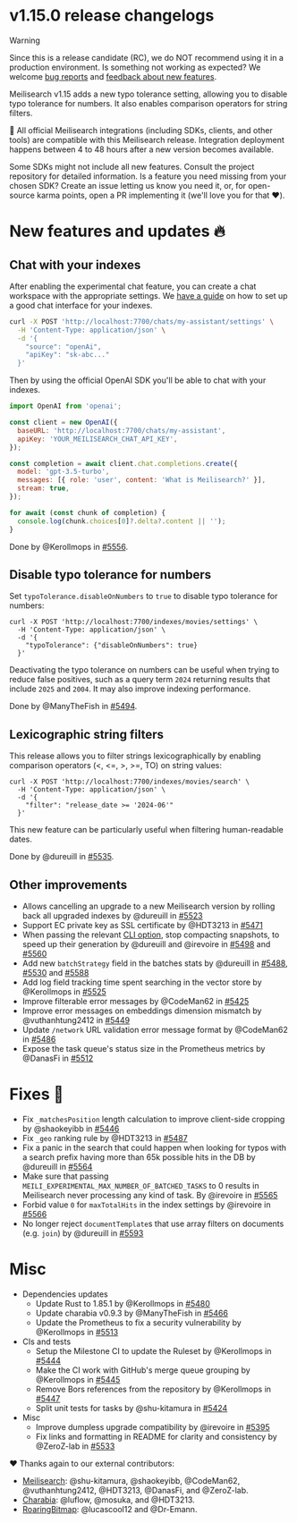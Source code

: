# v1.15.0 release changelogs

<!-- The following line should ONLY be put PRE-release changelogs -->
> [!WARNING]
> Since this is a release candidate (RC), we do NOT recommend using it in a production environment. Is something not working as expected? We welcome [bug reports](https://github.com/meilisearch/meilisearch/issues/new/choose) and [feedback about new features](https://github.com/meilisearch/product/discussions).

Meilisearch v1.15 adds a new typo tolerance setting, allowing you to disable typo tolerance for numbers. It also enables comparison operators for string filters.

<!-- The following lines should NOT be put in the PRE-release changelogs -->
🧰 All official Meilisearch integrations (including SDKs, clients, and other tools) are compatible with this Meilisearch release. Integration deployment happens between 4 to 48 hours after a new version becomes available.

<!-- The following lines should NOT be put in the PRE-release changelogs -->
Some SDKs might not include all new features. Consult the project repository for detailed information. Is a feature you need missing from your chosen SDK? Create an issue letting us know you need it, or, for open-source karma points, open a PR implementing it (we'll love you for that ❤️).

# New features and updates 🔥

## Chat with your indexes

After enabling the experimental chat feature, you can create a chat workspace with the appropriate settings.
We [have a guide](https://www.meilisearch.com/docs/guides/ai/getting_started_with_chat) on how to set up a good chat interface for your indexes.

```bash
curl -X POST 'http://localhost:7700/chats/my-assistant/settings' \
  -H 'Content-Type: application/json' \
  -d '{
    "source": "openAi",
    "apiKey": "sk-abc..."
  }'
```

Then by using the official OpenAI SDK you'll be able to chat with your indexes.

```javascript
import OpenAI from 'openai';

const client = new OpenAI({
  baseURL: 'http://localhost:7700/chats/my-assistant',
  apiKey: 'YOUR_MEILISEARCH_CHAT_API_KEY',
});

const completion = await client.chat.completions.create({
  model: 'gpt-3.5-turbo',
  messages: [{ role: 'user', content: 'What is Meilisearch?' }],
  stream: true,
});

for await (const chunk of completion) {
  console.log(chunk.choices[0]?.delta?.content || '');
}
```

Done by @Kerollmops in [#5556](https://github.com/meilisearch/meilisearch/pull/5556).

## Disable typo tolerance for numbers

Set `typoTolerance.disableOnNumbers` to `true` to disable typo tolerance for numbers:

```
curl -X POST 'http://localhost:7700/indexes/movies/settings' \
  -H 'Content-Type: application/json' \
  -d '{
    "typoTolerance": {"disableOnNumbers": true}
  }'
```

Deactivating the typo tolerance on numbers can be useful when trying to reduce false positives, such as a query term `2024` returning results that include `2025` and `2004`. It may also improve indexing performance.

Done by @ManyTheFish in [#5494](https://github.com/meilisearch/meilisearch/pull/5494).

## Lexicographic string filters

This release allows you to filter strings lexicographically by enabling comparison operators (<, <=, >, >=, TO) on string values:
```
curl -X POST 'http://localhost:7700/indexes/movies/search' \
  -H 'Content-Type: application/json' \
  -d '{
    "filter": "release_date >= '2024-06'"
  }'
```

This new feature can be particularly useful when filtering human-readable dates.

Done by @dureuill in [#5535](https://github.com/meilisearch/meilisearch/pull/5535).

## Other improvements

* Allows cancelling an upgrade to a new Meilisearch version by rolling back all upgraded indexes by @dureuill in [#5523](https://github.com/meilisearch/meilisearch/pull/5523)
* Support EC private key as SSL certificate by @HDT3213 in [#5471](https://github.com/meilisearch/meilisearch/pull/5471)
* When passing the relevant [CLI option](https://github.com/orgs/meilisearch/discussions/833), stop compacting snapshots, to speed up their generation by @dureuill and @irevoire in [#5498](https://github.com/meilisearch/meilisearch/pull/5498) and [#5560](https://github.com/meilisearch/meilisearch/pull/5560)
* Add new `batchStrategy` field in the batches stats by @dureuill in [#5488](https://github.com/meilisearch/meilisearch/pull/5488), [#5530](https://github.com/meilisearch/meilisearch/pull/5530) and [#5588](https://github.com/meilisearch/meilisearch/pull/5588)
* Add log field tracking time spent searching in the vector store by @Kerollmops in [#5525](https://github.com/meilisearch/meilisearch/pull/5525)
* Improve filterable error messages by @CodeMan62 in [#5425](https://github.com/meilisearch/meilisearch/pull/5425)
* Improve error messages on embeddings dimension mismatch by @vuthanhtung2412 in [#5449](https://github.com/meilisearch/meilisearch/pull/5449)
* Update `/network` URL validation error message format by @CodeMan62 in [#5486](https://github.com/meilisearch/meilisearch/pull/5486)
* Expose the task queue's status size in the Prometheus metrics by @DanasFi in [#5512](https://github.com/meilisearch/meilisearch/pull/5512)

# Fixes 🐞

* Fix `_matchesPosition` length calculation to improve client-side cropping by @shaokeyibb in [#5446](https://github.com/meilisearch/meilisearch/pull/5446)
* Fix `_geo` ranking rule by @HDT3213 in [#5487](https://github.com/meilisearch/meilisearch/pull/5487)
* Fix a panic in the search that could happen when looking for typos with a search prefix having more than 65k possible hits in the DB by @dureuill in [#5564](https://github.com/meilisearch/meilisearch/pull/5564)
* Make sure that passing `MEILI_EXPERIMENTAL_MAX_NUMBER_OF_BATCHED_TASKS` to 0 results in Meilisearch never processing any kind of task. By @irevoire in [#5565](https://github.com/meilisearch/meilisearch/pull/5565)
* Forbid value `0` for `maxTotalHits` in the index settings by @irevoire in [#5566](https://github.com/meilisearch/meilisearch/pull/5566)
* No longer reject `documentTemplate`s that use array filters on documents (e.g. `join`) by @dureuill in [#5593](https://github.com/meilisearch/meilisearch/pull/5593)

# Misc

* Dependencies updates
  * Update Rust to 1.85.1 by @Kerollmops in [#5480](https://github.com/meilisearch/meilisearch/pull/5480)
  * Update charabia v0.9.3 by @ManyTheFish in [#5466](https://github.com/meilisearch/meilisearch/pull/5466)
  * Update the Prometheus to fix a security vulnerability by @Kerollmops in [#5513](https://github.com/meilisearch/meilisearch/pull/5513)
* CIs and tests
  * Setup the Milestone CI to update the Ruleset by @Kerollmops in [#5444](https://github.com/meilisearch/meilisearch/pull/5444)
  * Make the CI work with GitHub's merge queue grouping by @Kerollmops in [#5445](https://github.com/meilisearch/meilisearch/pull/5445)
  * Remove Bors references from the repository by @Kerollmops in [#5447](https://github.com/meilisearch/meilisearch/pull/5447)
  * Split unit tests for tasks by @shu-kitamura in [#5424](https://github.com/meilisearch/meilisearch/pull/5424)
* Misc
  * Improve dumpless upgrade compatibility by @irevoire in [#5395](https://github.com/meilisearch/meilisearch/pull/5395)
  * Fix links and formatting in README for clarity and consistency by @ZeroZ-lab in [#5533](https://github.com/meilisearch/meilisearch/pull/5533)

❤️ Thanks again to our external contributors:
- [Meilisearch](https://github.com/meilisearch/meilisearch): @shu-kitamura, @shaokeyibb, @CodeMan62, @vuthanhtung2412, @HDT3213, @DanasFi, and @ZeroZ-lab.
- [Charabia](https://github.com/meilisearch/charabia): @luflow, @mosuka, and @HDT3213.
- [RoaringBitmap](https://github.com/RoaringBitmap/roaring-rs): @lucascool12 and @Dr-Emann.
